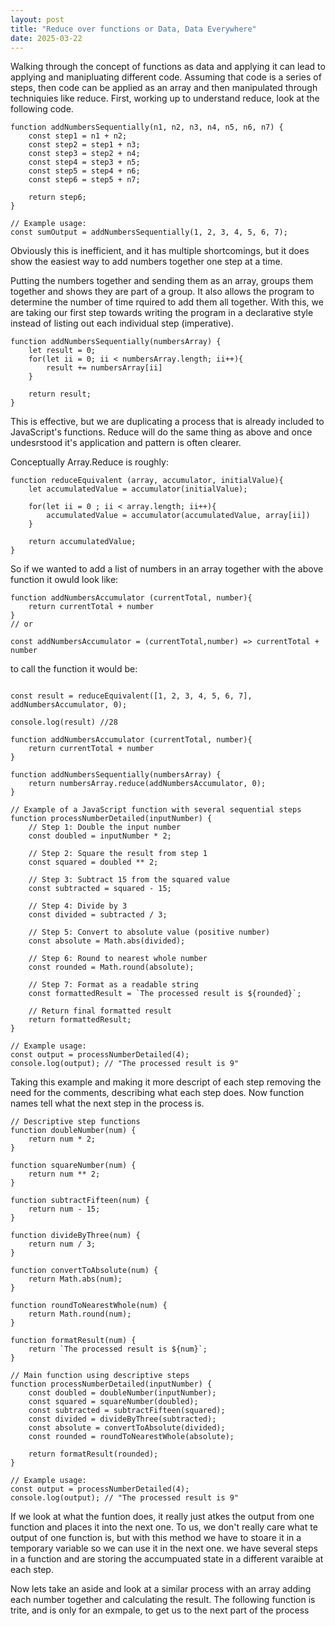 ```yaml
---
layout: post
title: "Reduce over functions or Data, Data Everywhere"
date: 2025-03-22
---
```


Walking through the concept of functions as data and applying it can lead to applying and manipluating different code. Assuming that code is a series of steps, then code can be applied as an array and then manipulated through techniquies like reduce. First, working up to understand reduce, look at the following code.

```
function addNumbersSequentially(n1, n2, n3, n4, n5, n6, n7) {
    const step1 = n1 + n2;
    const step2 = step1 + n3;
    const step3 = step2 + n4;
    const step4 = step3 + n5;
    const step5 = step4 + n6;
    const step6 = step5 + n7;

    return step6;
}

// Example usage:
const sumOutput = addNumbersSequentially(1, 2, 3, 4, 5, 6, 7);
```

Obviously this is inefficient, and it has multiple shortcomings, but it does show the easiest way to add numbers together one step at a time.

Putting the numbers together and sending them as an array, groups them together and shows they are part of a group. It also allows the program to determine the number of time rquired to add them all together. With this, we are taking our first step towards writing the program in a declarative style instead of listing out each individual step (imperative).

```
function addNumbersSequentially(numbersArray) {
    let result = 0;
    for(let ii = 0; ii < numbersArray.length; ii++){
        result += numbersArray[ii]
    }

    return result;
}

```

This is effective, but we are duplicating a process that is already included to JavaScript's functions. Reduce will do the same thing as above and once undesrstood it's application and pattern is often clearer.

Conceptually Array.Reduce is roughly:

```
function reduceEquivalent (array, accumulator, initialValue){
    let accumulatedValue = accumulator(initialValue);

    for(let ii = 0 ; ii < array.length; ii++){
        accumulatedValue = accumulator(accumulatedValue, array[ii])
    }

    return accumulatedValue;
}
```

So if we wanted to add a list of numbers in an array together with the above function it owuld look like:

```
function addNumbersAccumulator (currentTotal, number){
    return currentTotal + number
}
// or

const addNumbersAccumulator = (currentTotal,number) => currentTotal + number

```

to call the function it would be:

```

const result = reduceEquivalent([1, 2, 3, 4, 5, 6, 7], addNumbersAccumulator, 0);

console.log(result) //28

```

```
function addNumbersAccumulator (currentTotal, number){
    return currentTotal + number
}

function addNumbersSequentially(numbersArray) {
    return numbersArray.reduce(addNumbersAccumulator, 0);
}
```

```
// Example of a JavaScript function with several sequential steps
function processNumberDetailed(inputNumber) {
    // Step 1: Double the input number
    const doubled = inputNumber * 2;

    // Step 2: Square the result from step 1
    const squared = doubled ** 2;

    // Step 3: Subtract 15 from the squared value
    const subtracted = squared - 15;

    // Step 4: Divide by 3
    const divided = subtracted / 3;

    // Step 5: Convert to absolute value (positive number)
    const absolute = Math.abs(divided);

    // Step 6: Round to nearest whole number
    const rounded = Math.round(absolute);

    // Step 7: Format as a readable string
    const formattedResult = `The processed result is ${rounded}`;

    // Return final formatted result
    return formattedResult;
}

// Example usage:
const output = processNumberDetailed(4);
console.log(output); // "The processed result is 9"

```

Taking this example and making it more descript of each step removing the need for the comments, describing what each step does. Now function names tell what the next step in the process is.

```
// Descriptive step functions
function doubleNumber(num) {
    return num * 2;
}

function squareNumber(num) {
    return num ** 2;
}

function subtractFifteen(num) {
    return num - 15;
}

function divideByThree(num) {
    return num / 3;
}

function convertToAbsolute(num) {
    return Math.abs(num);
}

function roundToNearestWhole(num) {
    return Math.round(num);
}

function formatResult(num) {
    return `The processed result is ${num}`;
}

// Main function using descriptive steps
function processNumberDetailed(inputNumber) {
    const doubled = doubleNumber(inputNumber);
    const squared = squareNumber(doubled);
    const subtracted = subtractFifteen(squared);
    const divided = divideByThree(subtracted);
    const absolute = convertToAbsolute(divided);
    const rounded = roundToNearestWhole(absolute);

    return formatResult(rounded);
}

// Example usage:
const output = processNumberDetailed(4);
console.log(output); // "The processed result is 9"

```

If we look at what the funtion does, it really just atkes the output from one function and places it into the next one. To us, we don't really care what te output of one function is, but with this method we have to stoare it in a temporary variable so we can use it in the next one. we have several steps in a function and are storing the accumpuated state in a different varaible at each step.

Now lets take an aside and look at a similar process with an array adding each number together and calculating the result. The following function is trite, and is only for an exmpale, to get us to the next part of the process

```

```